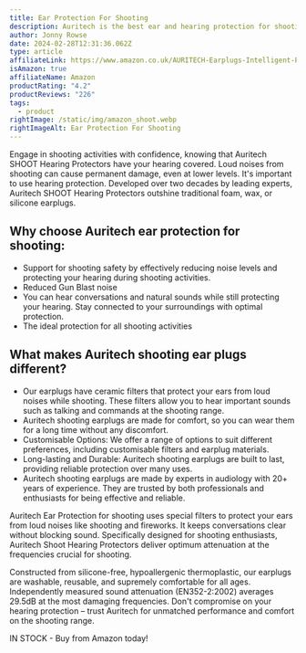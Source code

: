 ```yaml
---
title: Ear Protection For Shooting
description: Auritech is the best ear and hearing protection for shooting
author: Jonny Rowse
date: 2024-02-28T12:31:36.062Z
type: article
affiliateLink: https://www.amazon.co.uk/AURITECH-Earplugs-Intelligent-Protection-shooting/dp/B06XHK1LVX?maas=maas_adg_F54FC9572F114A1B9F5EB90C2E8D607C_afap_abs&ref_=aa_maas&tag=maas
isAmazon: true
affiliateName: Amazon
productRating: "4.2"
productReviews: "226"
tags:
  - product
rightImage: /static/img/amazon_shoot.webp
rightImageAlt: Ear Protection For Shooting
---
```

Engage in shooting activities with confidence, knowing that Auritech SHOOT Hearing Protectors have your hearing covered. Loud noises from shooting can cause permanent damage, even at lower levels. It's important to use hearing protection. Developed over two decades by leading experts, Auritech SHOOT Hearing Protectors outshine traditional foam, wax, or silicone earplugs.

## Why choose Auritech ear protection for shooting:

* Support for shooting safety by effectively reducing noise levels and protecting your hearing during shooting activities.
* Reduced Gun Blast noise
* You can hear conversations and natural sounds while still protecting your hearing. Stay connected to your surroundings with optimal protection.
* The ideal protection for all shooting activities

## What makes Auritech shooting ear plugs different?

* Our earplugs have ceramic filters that protect your ears from loud noises while shooting. These filters allow you to hear important sounds such as talking and commands at the shooting range.
* Auritech shooting earplugs are made for comfort, so you can wear them for a long time without any discomfort.
* Customisable Options: We offer a range of options to suit different preferences, including customisable filters and earplug materials.
* Long-lasting and Durable: Auritech shooting earplugs are built to last, providing reliable protection over many uses.
* Auritech shooting earplugs are made by experts in audiology with 20+ years of experience. They are trusted by both professionals and enthusiasts for being effective and reliable.

Auritech Ear Protection for shooting uses special filters to protect your ears from loud noises like shooting and fireworks. It keeps conversations clear without blocking sound. Specifically designed for shooting enthusiasts, Auritech Shoot Hearing Protectors deliver optimum attenuation at the frequencies crucial for shooting.

Constructed from silicone-free, hypoallergenic thermoplastic, our earplugs are washable, reusable, and supremely comfortable for all ages. Independently measured sound attenuation (EN352-2:2002) averages 29.5dB at the most damaging frequencies. Don't compromise on your hearing protection – trust Auritech for unmatched performance and comfort on the shooting range.

IN STOCK - Buy from Amazon today!
